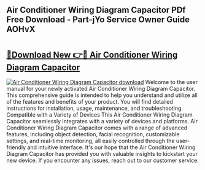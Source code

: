 ## Air Conditioner Wiring Diagram Capacitor PDf Free Download - Part-jYo Service Owner Guide AOHvX

# <h2><a href="http://dfm7k4l.blite.top/?on=Air+Conditioner+Wiring+Diagram+Capacitor">🔗Download New 👉🔴 Air Conditioner Wiring Diagram Capacitor</a></h2>

[![Air Conditioner Wiring Diagram Capacitor download](https://i.imgur.com/lujVjoI.png)](http://dfm7k4l.blite.top/?on=Air+Conditioner+Wiring+Diagram+Capacitor)
Welcome to the user manual for your newly activated Air Conditioner Wiring Diagram Capacitor. This comprehensive guide is intended to help you understand and utilize all of the features and benefits of your product. You will find detailed instructions for installation, usage, maintenance, and troubleshooting. Compatible with a Variety of Devices This Air Conditioner Wiring Diagram Capacitor seamlessly integrates with a variety of devices and platforms. Air Conditioner Wiring Diagram Capacitor comes with a range of advanced features, including object detection, facial recognition, customizable settings, and real-time monitoring, all easily controlled through the user-friendly and intuitive interface. It's our hope that the Air Conditioner Wiring Diagram Capacitor has provided you with valuable insights to kickstart your new device. If you encounter any issues, reach out to our customer service.
